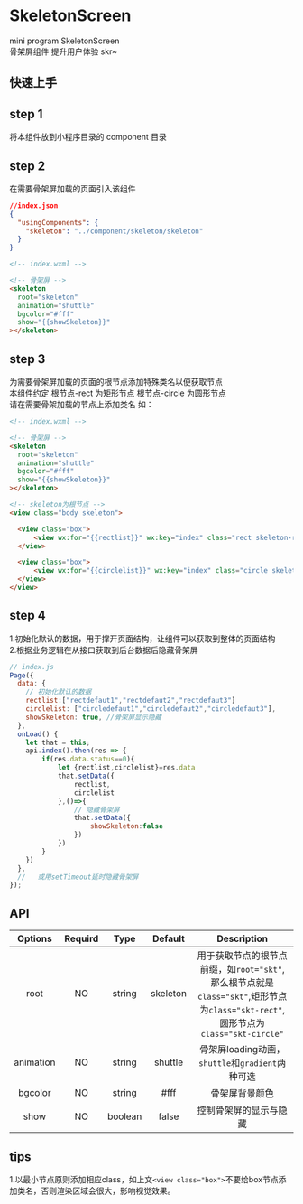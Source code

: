 # SkeletonScreen

mini program SkeletonScreen  
骨架屏组件 提升用户体验 skr~

## 快速上手

## step 1

将本组件放到小程序目录的 component 目录

## step 2

在需要骨架屏加载的页面引入该组件

```json
//index.json
{
  "usingComponents": {
    "skeleton": "../component/skeleton/skeleton"
  }
}
```

```html
<!-- index.wxml -->

<!-- 骨架屏 -->
<skeleton
  root="skeleton"
  animation="shuttle"
  bgcolor="#fff"
  show="{{showSkeleton}}"
></skeleton>
```

## step 3

为需要骨架屏加载的页面的根节点添加特殊类名以便获取节点  
 本组件约定 根节点-rect 为矩形节点 根节点-circle 为圆形节点  
 请在需要骨架加载的节点上添加类名 如：

```html
<!-- index.wxml -->

<!-- 骨架屏 -->
<skeleton
  root="skeleton"
  animation="shuttle"
  bgcolor="#fff"
  show="{{showSkeleton}}"
></skeleton>

<!-- skeleton为根节点 -->
<view class="body skeleton">

  <view class="box">
      <view wx:for="{{rectlist}}" wx:key="index" class="rect skeleton-rect">{{item}}</view>
  </view>

  <view class="box">
      <view wx:for="{{circlelist}}" wx:key="index" class="circle skeleton-circle">{{item}}</view>
  </view>
</view>
```

## step 4
  1.初始化默认的数据，用于撑开页面结构，让组件可以获取到整体的页面结构  
  2.根据业务逻辑在从接口获取到后台数据后隐藏骨架屏
```javascript
// index.js
Page({
  data: {
    // 初始化默认的数据  
    rectlist:["rectdefaut1","rectdefaut2","rectdefaut3"]
    circlelist: ["circledefaut1","circledefaut2","circledefaut3"],
    showSkeleton: true, //骨架屏显示隐藏
  },
  onLoad() {
    let that = this;
    api.index().then(res => {
        if(res.data.status==0){
            let {rectlist,circlelist}=res.data
            that.setData({
                rectlist,
                circlelist
            },()=>{
                // 隐藏骨架屏
                that.setData({
                    showSkeleton:false
                })
            })
        }
    })
  },
  //   或用setTimeout延时隐藏骨架屏
});
```
## API
|Options|Requird|Type|Default|Description|
|:-----:|:-----:|:--:|:-----:|:---------:|
|root|NO|string|skeleton|用于获取节点的根节点前缀，如`root="skt"`,那么根节点就是`class="skt"`,矩形节点为`class="skt-rect"`,圆形节点为`class="skt-circle"`|
|animation|NO|string|shuttle|骨架屏loading动画，`shuttle`和`gradient`两种可选|
|bgcolor|NO|string|#fff|骨架屏背景颜色|
|show|NO|boolean|false|控制骨架屏的显示与隐藏|

## tips
1.以最小节点原则添加相应class，如上文`<view class="box">`不要给box节点添加类名，否则渲染区域会很大，影响视觉效果。